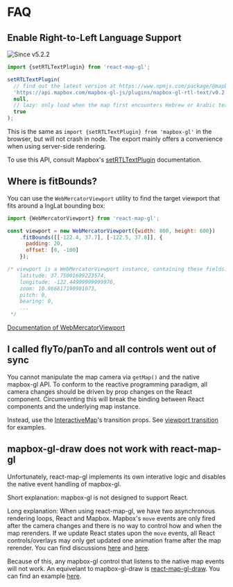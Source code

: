 # FAQ

## Enable Right-to-Left Language Support

![Since v5.2.2](https://img.shields.io/badge/since-v5.2.2-green)

```js
import {setRTLTextPlugin} from 'react-map-gl';

setRTLTextPlugin(
  // find out the latest version at https://www.npmjs.com/package/@mapbox/mapbox-gl-rtl-text
  'https://api.mapbox.com/mapbox-gl-js/plugins/mapbox-gl-rtl-text/v0.2.3/mapbox-gl-rtl-text.js',
  null,
  // lazy: only load when the map first encounters Hebrew or Arabic text
  true
);
```

This is the same as `import {setRTLTextPlugin} from 'mapbox-gl'` in the browser, but will not crash in node. The export mainly offers a convenience when using server-side rendering.

To use this API, consult Mapbox's [setRTLTextPlugin](https://docs.mapbox.com/mapbox-gl-js/api/#setrtltextplugin) documentation.


## Where is fitBounds?

You can use the `WebMercatorViewport` utility to find the target viewport that fits around a lngLat bounding box:

```js
import {WebMercatorViewport} from 'react-map-gl';

const viewport = new WebMercatorViewport({width: 800, height: 600})
    .fitBounds([[-122.4, 37.7], [-122.5, 37.8]], {
      padding: 20,
      offset: [0, -100]
    });

/* viewport is a WebMercatorViewport instance, containing these fields:
    latitude: 37.75001689223574,
    longitude: -122.44999999999976,
    zoom: 10.966817190981073,
    pitch: 0,
    bearing: 0,
    ...
 */
```

[Documentation of WebMercatorViewport](docs/api-reference/web-mercator-viewport.md)

## I called flyTo/panTo and all controls went out of sync

You cannot manipulate the map camera via `getMap()` and the native mapbox-gl API. To conform to the reactive programming paradigm, all camera changes should be driven by prop changes on the React component. Circumventing this will break the binding between React components and the underlying map instance.

Instead, use the [InteractiveMap](/docs/api-reference/interactive-map.md)'s transition props. See [viewport transition](/docs/get-started/viewport-transition.md) for examples.

## mapbox-gl-draw does not work with react-map-gl

Unfortunately, react-map-gl implements its own interative logic and disables the native event handling of mapbox-gl.

Short explanation: mapbox-gl is not designed to support React.

Long explanation: When using react-map-gl, we have two asynchronous rendering loops, React and Mapbox. Mapbox's `move` events are only fired after the camera changes and there is no way to control how and when the map rerenders. If we update React states upon the `move` events, all React controls/overlays may only get updated one animation frame after the map rerender. You can find discussions [here](https://github.com/visgl/react-map-gl/issues/569) and [here](https://github.com/mapbox/mapbox-gl-js/issues/3746).

Because of this, any mapbox-gl control that listens to the native map events will not work. An equivelant to mapbox-gl-draw is [react-map-gl-draw](https://www.npmjs.com/package/react-map-gl-draw). You can find an example [here](http://visgl.github.io/react-map-gl/examples/draw-polygon).
